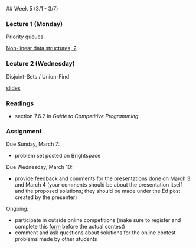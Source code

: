 <div class="week">

<div class="week_heading" markdown="1">
## Week 5 (3/1 - 3/7)
</div>

<div class="column_materials"  markdown="1">

### Lecture 1 (Monday)

Priority queues.

[Non-linear data structures, 2](slides/05-non-linear-ds_2.html)

### Lecture 2 (Wednesday)

Disjoint-Sets / Union-Find

[slides](slides/06-disjoint_set_union_find.html)

### Readings

- section 7.6.2 in _Guide to Competitive Programming_

</div>

<div class="column_assign"  markdown="1">


### Assignment

Due Sunday, March 7:
- problem set posted on Brightspace

Due Wednesday, March 10:
- provide feedback and comments for the presentations done on March 3 and March 4
(your comments should be about the presentation itself and the proposed solutions;
they should be made under the Ed post created by the presenter)


Ongoing:
- participate in outside online competitions (make sure to register and complete
this [form](https://forms.gle/h4Lb5faESmUsUybE8) before the actual contest)
- comment and ask questions about solutions for the online contest problems made by other students




</div>
</div>

